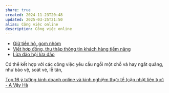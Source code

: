 ```yaml
---
share: true
created: 2024-11-23T20:48
updated: 2025-03-25T21:50
alias: Công việc online
description: Công việc online
---
```

- [Giữ tiền hộ, gom nhóm](../../3%20%C3%9D%20t%C6%B0%E1%BB%9Fng/C%C3%B4ng%20vi%E1%BB%87c%20th%E1%BB%9Di%20v%E1%BB%A5,%20c%E1%BB%99ng%20t%C3%A1c%20vi%C3%AAn/Cho%20nh%C3%A2n%20vi%C3%AAn,%20%C4%91%E1%BA%A1i%20l%C3%BD/Gi%E1%BB%AF%20ti%E1%BB%81n%20h%E1%BB%99,%20gom%20nh%C3%B3m.md)
- [Viết hợp đồng, thu thập thông tin khách hàng tiềm năng](../../3%20%C3%9D%20t%C6%B0%E1%BB%9Fng/C%C3%B4ng%20vi%E1%BB%87c%20th%E1%BB%9Di%20v%E1%BB%A5,%20c%E1%BB%99ng%20t%C3%A1c%20vi%C3%AAn/Cho%20nh%C3%A2n%20vi%C3%AAn,%20%C4%91%E1%BA%A1i%20l%C3%BD/Vi%E1%BA%BFt%20h%E1%BB%A3p%20%C4%91%E1%BB%93ng,%20thu%20th%E1%BA%ADp%20th%C3%B4ng%20tin%20kh%C3%A1ch%20h%C3%A0ng%20ti%E1%BB%81m%20n%C4%83ng.md)
- [Lừa đảo hội lừa đảo](../../3%20%C3%9D%20t%C6%B0%E1%BB%9Fng/C%C3%B4ng%20vi%E1%BB%87c%20th%E1%BB%9Di%20v%E1%BB%A5,%20c%E1%BB%99ng%20t%C3%A1c%20vi%C3%AAn/L%E1%BB%ABa%20%C4%91%E1%BA%A3o%20h%E1%BB%99i%20l%E1%BB%ABa%20%C4%91%E1%BA%A3o.md)


Có thể kết hợp với các công việc yêu cầu ngồi một chỗ và hay ngắt quãng, như bảo vệ, soát vé, lễ tân, 

[Top 16 ý tưởng kinh doanh online và kinh nghiệm thực tế (cập nhật liên tục) - A Vậy Hả](https://avayha.com/top-y-tuong-kinh-doanh-online-va-kinh-nghiem-thuc-te/)
